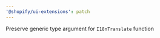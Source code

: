 ```yaml
---
'@shopify/ui-extensions': patch
---
```


Preserve generic type argument for `I18nTranslate` function
